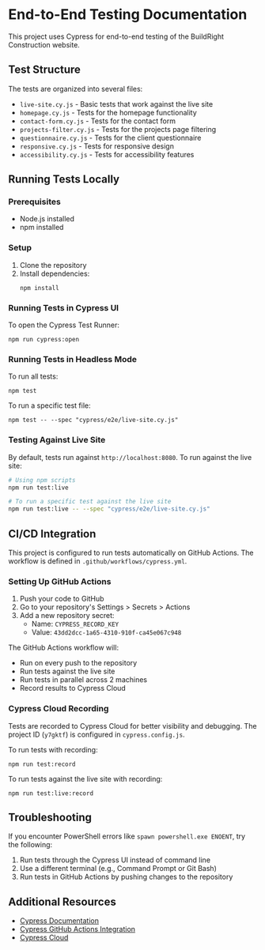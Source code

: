 # End-to-End Testing Documentation

This project uses Cypress for end-to-end testing of the BuildRight Construction website.

## Test Structure

The tests are organized into several files:

- `live-site.cy.js` - Basic tests that work against the live site
- `homepage.cy.js` - Tests for the homepage functionality
- `contact-form.cy.js` - Tests for the contact form
- `projects-filter.cy.js` - Tests for the projects page filtering
- `questionnaire.cy.js` - Tests for the client questionnaire
- `responsive.cy.js` - Tests for responsive design
- `accessibility.cy.js` - Tests for accessibility features

## Running Tests Locally

### Prerequisites

- Node.js installed
- npm installed

### Setup

1. Clone the repository
2. Install dependencies:
   ```
   npm install
   ```

### Running Tests in Cypress UI

To open the Cypress Test Runner:

```
npm run cypress:open
```

### Running Tests in Headless Mode

To run all tests:

```
npm test
```

To run a specific test file:

```
npm test -- --spec "cypress/e2e/live-site.cy.js"
```

### Testing Against Live Site

By default, tests run against `http://localhost:8080`. To run against the live site:

```bash
# Using npm scripts
npm run test:live

# To run a specific test against the live site
npm run test:live -- --spec "cypress/e2e/live-site.cy.js"
```

## CI/CD Integration

This project is configured to run tests automatically on GitHub Actions. The workflow is defined in `.github/workflows/cypress.yml`.

### Setting Up GitHub Actions

1. Push your code to GitHub
2. Go to your repository's Settings > Secrets > Actions
3. Add a new repository secret:
   - Name: `CYPRESS_RECORD_KEY`
   - Value: `43dd2dcc-1a65-4310-910f-ca45e067c948`

The GitHub Actions workflow will:
- Run on every push to the repository
- Run tests against the live site
- Run tests in parallel across 2 machines
- Record results to Cypress Cloud

### Cypress Cloud Recording

Tests are recorded to Cypress Cloud for better visibility and debugging. The project ID (`y7gktf`) is configured in `cypress.config.js`.

To run tests with recording:

```
npm run test:record
```

To run tests against the live site with recording:

```
npm run test:live:record
```

## Troubleshooting

If you encounter PowerShell errors like `spawn powershell.exe ENOENT`, try the following:

1. Run tests through the Cypress UI instead of command line
2. Use a different terminal (e.g., Command Prompt or Git Bash)
3. Run tests in GitHub Actions by pushing changes to the repository

## Additional Resources

- [Cypress Documentation](https://docs.cypress.io/)
- [Cypress GitHub Actions Integration](https://docs.cypress.io/guides/continuous-integration/github-actions)
- [Cypress Cloud](https://docs.cypress.io/guides/cloud/introduction) 